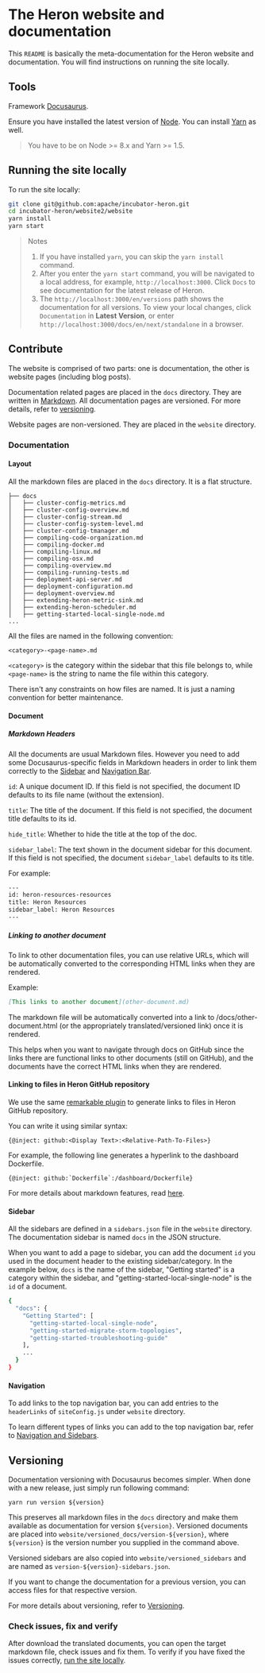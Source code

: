 <!--
    Licensed to the Apache Software Foundation (ASF) under one
    or more contributor license agreements.  See the NOTICE file
    distributed with this work for additional information
    regarding copyright ownership.  The ASF licenses this file
    to you under the Apache License, Version 2.0 (the
    "License"); you may not use this file except in compliance
    with the License.  You may obtain a copy of the License at

      http://www.apache.org/licenses/LICENSE-2.0

    Unless required by applicable law or agreed to in writing,
    software distributed under the License is distributed on an
    "AS IS" BASIS, WITHOUT WARRANTIES OR CONDITIONS OF ANY
    KIND, either express or implied.  See the License for the
    specific language governing permissions and limitations
    under the License.
-->
# The Heron website and documentation

This `README` is basically the meta-documentation for the Heron website and documentation. You will find instructions on running the site locally.

## Tools

Framework [Docusaurus](https://docusaurus.io/).

Ensure you have installed the latest version of [Node](https://nodejs.org/en/download/). You can install [Yarn](https://yarnpkg.com/en/docs/install) as well.

> You have to be on Node >= 8.x and Yarn >= 1.5.


## Running the site locally

To run the site locally:

```bash 
git clone git@github.com:apache/incubator-heron.git
cd incubator-heron/website2/website
yarn install
yarn start
```
> Notes
> 
> 1. If you have installed `yarn`, you can skip the `yarn install` command.
> 2. After you enter the `yarn start` command, you will be navigated to a local address, for example, `http://localhost:3000`. Click `Docs` to see documentation for the latest release of Heron. 
> 3. The `http://localhost:3000/en/versions` path shows the documentation for all versions. To view your local changes, click `Documentation` in **Latest Version**, or enter `http://localhost:3000/docs/en/next/standalone` in a browser.

## Contribute

The website is comprised of two parts: one is documentation, the other is website pages (including blog posts).

Documentation related pages are placed in the `docs` directory. They are written in [Markdown](http://daringfireball.net/projects/markdown/syntax).
All documentation pages are versioned. For more details, refer to [versioning](#versioning).

Website pages are non-versioned. They are placed in the `website` directory.

### Documentation

#### Layout

All the markdown files are placed in the `docs` directory. It is a flat structure.

```
├── docs
│   ├── cluster-config-metrics.md
│   ├── cluster-config-overview.md
│   ├── cluster-config-stream.md
│   ├── cluster-config-system-level.md
│   ├── cluster-config-tmanager.md
│   ├── compiling-code-organization.md
│   ├── compiling-docker.md
│   ├── compiling-linux.md
│   ├── compiling-osx.md
│   ├── compiling-overview.md
│   ├── compiling-running-tests.md
│   ├── deployment-api-server.md
│   ├── deployment-configuration.md
│   ├── deployment-overview.md
│   ├── extending-heron-metric-sink.md
│   ├── extending-heron-scheduler.md
│   ├── getting-started-local-single-node.md
...
```

All the files are named in the following convention:

```
<category>-<page-name>.md
```

`<category>` is the category within the sidebar that this file belongs to, while `<page-name>` is the string to name the file within this category.

There isn't any constraints on how files are named. It is just a naming convention for better maintenance.

#### Document

##### Markdown Headers

All the documents are usual Markdown files. However you need to add some Docusaurus-specific fields in Markdown headers in order to link them
correctly to the [Sidebar](#sidebar) and [Navigation Bar](#navigation).

`id`: A unique document ID. If this field is not specified, the document ID defaults to its file name (without the extension).

`title`: The title of the document. If this field is not specified, the document title defaults to its id.

`hide_title`: Whether to hide the title at the top of the doc.

`sidebar_label`: The text shown in the document sidebar for this document. If this field is not specified, the document `sidebar_label` defaults to its title.

For example:

```bash
---
id: heron-resources-resources
title: Heron Resources
sidebar_label: Heron Resources
---
```

##### Linking to another document

To link to other documentation files, you can use relative URLs, which will be automatically converted to the corresponding HTML links when they are rendered.

Example:

```md
[This links to another document](other-document.md)
```

The markdown file will be automatically converted into a link to /docs/other-document.html (or the appropriately translated/versioned link) once it is rendered.

This helps when you want to navigate through docs on GitHub since the links there are functional links to other documents (still on GitHub),
and the documents have the correct HTML links when they are rendered.


#### Linking to files in Heron GitHub repository

We use the same [remarkable plugin](https://github.com/jonschlinkert/remarkable) to generate links to files in Heron GitHub repository.

You can write it using similar syntax:

```shell
{@inject: github:<Display Text>:<Relative-Path-To-Files>}
```

For example, the following line generates a hyperlink to the dashboard Dockerfile.

```
{@inject: github:`Dockerfile`:/dashboard/Dockerfile}
```

For more details about markdown features, read [here](https://docusaurus.io/docs/en/doc-markdown).

#### Sidebar

All the sidebars are defined in a `sidebars.json` file in the `website` directory. The documentation sidebar is named `docs` in the JSON structure.

When you want to add a page to sidebar, you can add the document `id` you used in the document header to the existing sidebar/category. In the example below,
`docs` is the name of the sidebar, "Getting started" is a category within the sidebar, and "getting-started-local-single-node" is the `id` of a document.

```bash
{
  "docs": {
    "Getting Started": [
      "getting-started-local-single-node",
      "getting-started-migrate-storm-topologies",
      "getting-started-troubleshooting-guide"
    ],
    ...
  }
}
```

#### Navigation

To add links to the top navigation bar, you can add entries to the `headerLinks` of `siteConfig.js` under `website` directory.

To learn different types of links you can add to the top navigation bar, refer to [Navigation and Sidebars](https://docusaurus.io/docs/en/navigation).

## Versioning

Documentation versioning with Docusaurus becomes simpler. When done with a new release, just simply run following command:

```shell
yarn run version ${version}
```

This preserves all markdown files in the `docs` directory and make them available as documentation for version `${version}`.
Versioned documents are placed into `website/versioned_docs/version-${version}`, where `${version}` is the version number
you supplied in the command above.

Versioned sidebars are also copied into `website/versioned_sidebars` and are named as `version-${version}-sidebars.json`.

If you want to change the documentation for a previous version, you can access files for that respective version.

For more details about versioning, refer to [Versioning](https://docusaurus.io/docs/en/versioning).


### Check issues, fix and verify

After download the translated documents, you can open the target markdown file, check issues and fix them.
To verify if you have fixed the issues correctly, [run the site locally](#running-the-site-locally).

